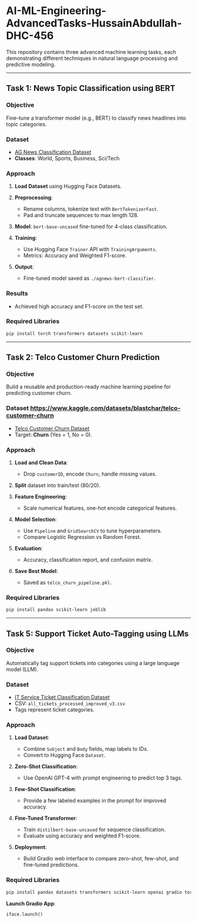 # AI-ML-Engineering-AdvancedTasks-HussainAbdullah-DHC-456

This repository contains three advanced machine learning tasks, each demonstrating different techniques in natural language processing and predictive modeling.

---

## **Task 1: News Topic Classification using BERT**

### **Objective**

Fine-tune a transformer model (e.g., BERT) to classify news headlines into topic categories.

### **Dataset**

* [AG News Classification Dataset](https://www.kaggle.com/datasets/amananandrai/ag-news-classification-dataset)
* **Classes**: World, Sports, Business, Sci/Tech

### **Approach**

1. **Load Dataset** using Hugging Face Datasets.
2. **Preprocessing**:

   * Rename columns, tokenize text with `BertTokenizerFast`.
   * Pad and truncate sequences to max length 128.
3. **Model**: `bert-base-uncased` fine-tuned for 4-class classification.
4. **Training**:

   * Use Hugging Face `Trainer` API with `TrainingArguments`.
   * Metrics: Accuracy and Weighted F1-score.
5. **Output**:

   * Fine-tuned model saved as `./agnews-bert-classifier`.

### **Results**

* Achieved high accuracy and F1-score on the test set.

### **Required Libraries**

```bash
pip install torch transformers datasets scikit-learn
```

---

## **Task 2: Telco Customer Churn Prediction**

### **Objective**

Build a reusable and production-ready machine learning pipeline for predicting customer churn.

### **Dataset** https://www.kaggle.com/datasets/blastchar/telco-customer-churn

* [Telco Customer Churn Dataset](https://www.kaggle.com/datasets/blastchar/telco-customer-churn)
* Target: **Churn** (Yes = 1, No = 0).

### **Approach**

1. **Load and Clean Data**:

   * Drop `customerID`, encode `Churn`, handle missing values.
2. **Split** dataset into train/test (80/20).
3. **Feature Engineering**:

   * Scale numerical features, one-hot encode categorical features.
4. **Model Selection**:

   * Use `Pipeline` and `GridSearchCV` to tune hyperparameters.
   * Compare Logistic Regression vs Random Forest.
5. **Evaluation**:

   * Accuracy, classification report, and confusion matrix.
6. **Save Best Model**:

   * Saved as `telco_churn_pipeline.pkl`.

### **Required Libraries**

```bash
pip install pandas scikit-learn joblib
```

---

## **Task 5: Support Ticket Auto-Tagging using LLMs**

### **Objective**

Automatically tag support tickets into categories using a large language model (LLM).

### **Dataset**

* [IT Service Ticket Classification Dataset](https://www.kaggle.com/datasets/adisongoh/it-service-ticket-classification-dataset)
* CSV: `all_tickets_processed_improved_v3.csv`
* Tags represent ticket categories.

### **Approach**

1. **Load Dataset**:

   * Combine `Subject` and `Body` fields, map labels to IDs.
   * Convert to Hugging Face `Dataset`.
2. **Zero-Shot Classification**:

   * Use OpenAI GPT-4 with prompt engineering to predict top 3 tags.
3. **Few-Shot Classification**:

   * Provide a few labeled examples in the prompt for improved accuracy.
4. **Fine-Tuned Transformer**:

   * Train `distilbert-base-uncased` for sequence classification.
   * Evaluate using accuracy and weighted F1-score.
5. **Deployment**:

   * Build Gradio web interface to compare zero-shot, few-shot, and fine-tuned predictions.

### **Required Libraries**

```bash
pip install pandas datasets transformers scikit-learn openai gradio torch
```

**Launch Gradio App**:

```python
iface.launch()
```
